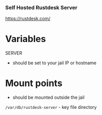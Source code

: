 ### Self Hosted Rustdesk Server
https://rustdesk.com/

# Variables

SERVER 
  - should be set to your jail IP or hostname

# Mount points
  - should be mounted outside the jail

`/var/db/rustdesk-server` - key file directory

